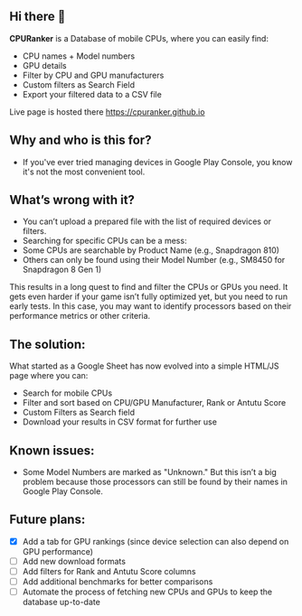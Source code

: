 ## Hi there 👋

**CPURanker** is a Database of mobile CPUs, where you can easily find:
- CPU names + Model numbers
- GPU details
- Filter by CPU and GPU manufacturers
- Custom filters as Search Field
- Export your filtered data to a CSV file

Live page is hosted there https://cpuranker.github.io

## Why and who is this for?
- If you've ever tried managing devices in Google Play Console, you know it's not the most convenient tool.

## What’s wrong with it?
- You can’t upload a prepared file with the list of required devices or filters.
- Searching for specific CPUs can be a mess:
- Some CPUs are searchable by Product Name (e.g., Snapdragon 810)
- Others can only be found using their Model Number (e.g., SM8450 for Snapdragon 8 Gen 1)

This results in a long quest to find and filter the CPUs or GPUs you need.
It gets even harder if your game isn’t fully optimized yet, but you need to run early tests. In this case, you may want to identify processors based on their performance metrics or other criteria.

## The solution:
What started as a Google Sheet has now evolved into a simple HTML/JS page where you can:
- Search for mobile CPUs
- Filter and sort based on CPU/GPU Manufacturer, Rank or Antutu Score
- Custom Filters as Search field
- Download your results in CSV format for further use

## Known issues:
- Some Model Numbers are marked as "Unknown." But this isn’t a big problem because those processors can still be found by their names in Google Play Console.

## Future plans:
- [x] Add a tab for GPU rankings (since device selection can also depend on GPU performance)
- [ ] Add new download formats
- [ ] Add filters for Rank and Antutu Score columns
- [ ] Add additional benchmarks for better comparisons
- [ ] Automate the process of fetching new CPUs and GPUs to keep the database up-to-date

